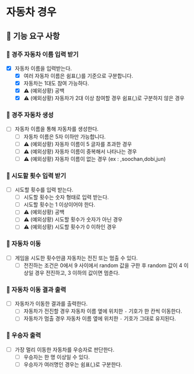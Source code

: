 # 자동차 경우

## 📑 기능 요구 사항

### 📌 경주 자동차 이름 입력 받기

- [x] 자동차 이름을 입력받는다.
    - [x] 여러 자동차 이름은 쉼표(,)를 기준으로 구분합니다.
    - [x] 자동차는 1대도 참여 가능하다.
    - [x] ⚠️ (예외상황) 공백
    - [x] ⚠️ (예외상황) 자동차가 2대 이상 참여할 경우 쉼표(,)로 구분하지 않은 경우

### 📌 경주 자동차 생성

- [ ] 자동차 이름을 통해 자동차를 생성한다.
    - [ ] 자동차 이름은 5자 이하만 가능합니다.
    - [ ] ⚠️ (예외상황) 자동차 이름이 5 글자를 초과한 경우
    - [ ] ⚠️ (예외상황) 자동차 이름이 중복해서 나타나는 경우
    - [ ] ⚠️ (예외상황) 자동차 이름이 없는 경우 (ex : ,soochan,dobi,jun)

### 📌 시도할 횟수 입력 받기

- [ ] 시도할 횟수를 입력 받는다.
    - [ ] 시도할 횟수는 숫자 형태로 입력 받는다.
    - [ ] 시도할 횟수는 1 이상이어야 한다.
    - [ ] ⚠️ (예외상황) 공백
    - [ ] ⚠️ (예외상황) 시도할 횟수가 숫자가 아닌 경우
    - [ ] ⚠️ (예외상황) 시도할 횟수가 0 이하인 경우

### 📌 자동차 이동

- [ ] 게임을 시도한 횟수만큼 자동차는 전진 또는 멈출 수 있다.
    - [ ] 전진하는 조건은 0에서 9 사이에서 random 값을 구한 후 random 값이 4 이상일 경우 전진하고, 3 이하의 값이면 멈춘다.

### 📌 자동차 이동 결과 출력

- [ ] 자동차가 이동한 결과를 출력한다.
    - [ ] 자동차가 전진할 경우 자동차 이름 옆에 위치한 `-` 기호가 한 칸씩 이동한다.
    - [ ] 자동차가 멈출 경우 자동차 이름 옆에 위치한 `-` 기호가 그대로 유지된다.

### 📌 우승자 출력

- [ ] 가장 멀리 이동한 자동차를 우승자로 판단한다.
    - [ ] 우승자는 한 명 이상일 수 있다.
    - [ ] 우승자가 여러명인 경우는 쉼표(,)로 구분한다.

